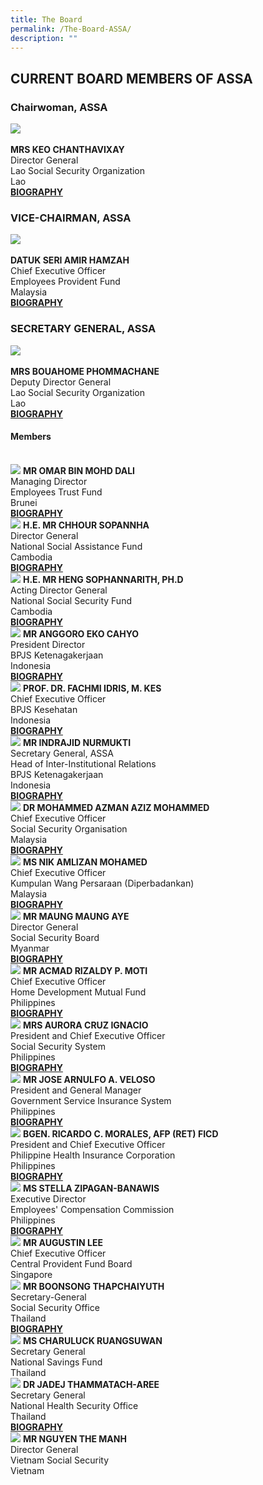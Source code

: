```yaml
---
title: The Board
permalink: /The-Board-ASSA/
description: ""
---
```

## CURRENT BOARD MEMBERS OF ASSA

<style>
	.col .is-4 img, .col .is-6 img {
	 width:auto; height:200px; object-fit:cover;
	}
</style>

### Chairwoman, ASSA
<div class="row">
	<div class="col is-4">
		<img src="/images/Board/KEO CHANTHAVIXAY.jpg" /><br>
	</div>
	<div class="col is-8 has-text-centered">
		<br><strong>MRS KEO CHANTHAVIXAY</strong><br>
						Director General <br>
						Lao Social Security Organization <br>
						Lao <br>
		<a href="/files/Biography/Keo Chanthavixay.pdf" target="_blank">
			<strong>BIOGRAPHY</strong>
		</a>
	</div>
</div>

### VICE-CHAIRMAN, ASSA
<div class="row">
	<div class="col is-4">
		<img src="/images/Board/AMIR HAMZAH.jpg" />
	</div>
		<div class="col is-8 has-text-centered">
			<br><strong>DATUK SERI AMIR HAMZAH</strong> <br/>
				Chief Executive Officer <br>
				Employees Provident Fund <br>
				Malaysia<br>
				<a href="/files/Biography/AMIR HAMZAH.pdf" target="_blank">
			<strong>BIOGRAPHY</strong>
		</a>
	</div>
</div>

### SECRETARY GENERAL, ASSA
<div class="row">
	<div class="col is-4">
		<img src="/images/Board/BOUAHOME PHOMMCHANE.jpg" />
	</div>
		<div class="col is-8 has-text-centered">
			<br><strong>MRS BOUAHOME PHOMMACHANE</strong> <br>
				Deputy Director General <br>
				Lao Social Security Organization <br>
				Lao <br>
				<a href="/files/Biography/MRS BOUAHOME PHOMMCHANE.pdf" target="_blank">
			<strong>BIOGRAPHY</strong>
		</a>
	</div>
</div>

#### Members
<br>
<div class="row has-text-centered">
	<div class="col is-6">
		<div class="row">
			<div class="col">
				<img src="/images/Board/MR OMAR BIN MOHD DALI.jpg" />
				<strong>MR OMAR BIN MOHD DALI</strong> <br/>
				Managing Director <br/>
				Employees Trust Fund<br/>
				Brunei<br/>
				<a href="/files/Biography/MR OMAR BIN MOHD DALI.pdf" target="_blank">
					<strong>BIOGRAPHY</strong>
				</a>
			</div>
		</div>
	</div>
<div class="col is-6">
		<div class="row">
			<div class="col">
				<img src="/images/Board/CHHOUR SOPANNHA.jpg" />
				<strong>H.E. MR CHHOUR SOPANNHA</strong> <br/>
				Director General <br/>
				National Social Assistance Fund<br/>
				Cambodia<br/>
				<a href="/files/Biography/CHHOUR SOPANNHA.pdf" target="_blank">
					<strong>BIOGRAPHY</strong>
				</a>
			</div>
		</div>
	</div>
</div>

<div class="row has-text-centered">
	<div class="col is-6">
		<div class="row">
			<div class="col">
				<img src="/images/Board/HENG SOPHANNARITH.jpg" />
				<strong>H.E. MR HENG SOPHANNARITH, PH.D</strong> <br/>
				Acting Director General <br/>
				National Social Security Fund <br/>
				Cambodia<br/>
				<a href="/files/Biography/HENG SOPHANNARITH.pdf" target="_blank">
					<strong>BIOGRAPHY</strong>
				</a>
			</div>
		</div>
	</div>
<div class="col is-6">
		<div class="row">
			<div class="col">
				<img src="/images/Board/ANGGORO%20EKO%20CAHYO.jpg" />
				<strong>MR ANGGORO EKO CAHYO</strong> <br/>
				President Director <br/>
				BPJS Ketenagakerjaan<br/>
				Indonesia <br/>
				<a href="/files/Biography/Anggoro%20Eko%20Cahyo.pdf" target="_blank">
								<strong>BIOGRAPHY</strong>
				</a>
			</div>
		</div>
	</div>
</div>

<div class="row has-text-centered">
	<div class="col is-6">
		<div class="row">
			<div class="col">
			 	<img src="/images/Board/FACHMI IDRIS.jpg" />
				<strong>PROF. DR. FACHMI IDRIS, M. KES</strong> <br/>
				Chief Executive Officer <br/>
				BPJS Kesehatan <br/>
				Indonesia<br/>
				<a href="/files/Biography/FACHMI IDRIS.pdf" target="_blank">
					<strong>BIOGRAPHY</strong>
				</a>
			</div>
		</div>
</div>
<div class="col is-6">
		<div class="row">
			<div class="col">
	<img src="/images/Board/INDRAJID NURMUKTI.jpg" />
				<strong>MR INDRAJID NURMUKTI</strong> <br/>
				Secretary General, ASSA<br/>
				Head of Inter-Institutional Relations <br/>
				BPJS Ketenagakerjaan <br/>
				Indonesia <br/>
				<a href="/files/Biography/INDRAJID NURMUKTI.pdf" target="_blank">
					<strong>BIOGRAPHY</strong>
				</a>
			</div>
		</div>
	</div>
</div>

<div class="row has-text-centered">
	<div class="col is-6">
		<div class="row">
			<div class="col">
				<img src="/images/Board/AZMAN AZIZ.jpg" />
				<strong>DR MOHAMMED AZMAN AZIZ MOHAMMED</strong> <br/>
				Chief Executive Officer <br/>
				Social Security Organisation<br/>
				Malaysia <br/>
				<a href="/files/Biography/AZMAN AZIZ.pdf" target="_blank">
					<strong>BIOGRAPHY</strong>
				</a>
			</div>
		</div>
	</div>
<div class="col is-6">
		<div class="row">
			<div class="col">
				<img src="/images/Board/NIK AMLIZAN MOHAMED.jpg" />
				<strong>MS NIK AMLIZAN MOHAMED
				</strong> <br/>
				Chief Executive Officer<br/>
				Kumpulan Wang Persaraan (Diperbadankan) <br/>
				Malaysia
				<br/>
				<a href="/files/Biography/NIK AMLIZAN MOHAMED.pdf" target="_blank">
								<strong>BIOGRAPHY</strong>
				</a>
			</div>
		</div>
	</div>
</div>

<div class="row has-text-centered">
	<div class="col is-6">
		<div class="row">
			<div class="col">
				<img src="/images/Board/MAUNG MAUNG AYE.jpg" />
				<strong>MR MAUNG MAUNG AYE</strong> <br/>
				Director General <br/>
				Social Security Board <br/>
				Myanmar <br/>
				<a href="/files/Biography/MAUNG MAUNG AYE.pdf" target="_blank">
					<strong>BIOGRAPHY</strong>
				</a>
			</div>
		</div>
	</div>
<div class="col is-6">
		<div class="row">
			<div class="col">
				<img src="/images/Board/ACMAD RIZALDY.jpg" />
				<strong>MR ACMAD RIZALDY P. MOTI</strong> <br/>
				Chief Executive Officer <br/>
				Home Development Mutual Fund <br/>
				Philippines <br/>
				<a href="/files/Biography/ACMAD RIZALDY.pdf" target="_blank">
					<strong>BIOGRAPHY</strong>
				</a>
			</div>
		</div>
	</div>
</div>

<div class="row has-text-centered">
	<div class="col is-6">
		<div class="row">
			<div class="col">
				<img src="/images/Board/AURORA CRUZ IGNACIO.jpg" />
				<strong>MRS AURORA CRUZ IGNACIO
				</strong> <br/>
				President and Chief Executive Officer<br/>
				Social Security System<br/>
				Philippines
				<br/>
				<a href="/files/Biography/AURORA CRUZ IGNACIO.pdf" target="_blank">
					<strong>BIOGRAPHY</strong>
				</a>
			</div>
		</div>
	</div>
<div class="col is-6">
		<div class="row">
			<div class="col">
				<img src="/images/Board/Jose Arnulfo A Veloso.jpg" />
				<strong>MR JOSE ARNULFO A. VELOSO</strong> <br/>
				President and General Manager <br/>
				Government Service Insurance System <br/>
				Philippines <br/>
				<a href="/files/Biography/Jose Arnulfo A Veloso.pdf" target="_blank">
											<strong>BIOGRAPHY</strong>
				</a>
			</div>
		</div>
	</div>
</div>

<div class="row has-text-centered">
	<div class="col is-6">
		<div class="row">
			<div class="col">
				<img src="/images/Board/RICARDO C MORALES.jpg" />
				<strong>BGEN. RICARDO C. MORALES, AFP (RET) FICD</strong> <br/>
				President and Chief Executive Officer <br/>
				Philippine Health Insurance Corporation <br/>
				Philippines<br/>
				<a href="/files/Biography/RICARDO C MORALES.pdf" target="_blank">
					<strong>BIOGRAPHY</strong>
				</a>
			</div>
		</div>
	</div>
<div class="col is-6">
		<div class="row">
			<div class="col">
				<img src="/images/Board/STELLA ZIPAGAN-BANAWIS.jpg" />
				<strong>MS STELLA ZIPAGAN-BANAWIS</strong> <br/>
				Executive Director <br/>
				Employees' Compensation Commission <br/>
				Philippines<br/>
				<a href="/files/Biography/STELLA ZIPAGAN-BANAWIS.pdf" target="_blank">
					<strong>BIOGRAPHY</strong>
				</a>
			</div>
		</div>
	</div>
</div>

<div class="row has-text-centered">
	<div class="col is-6">
		<div class="row">
			<div class="col">
				<img src="/images/Board/Augustin Lee.png" />
				<strong>MR AUGUSTIN LEE</strong> <br/>
				Chief Executive Officer <br/>
				Central Provident Fund Board <br/>
				Singapore <br/>
				<a href="/files/Biography/AUGUSTIN LEE.pdf" target="_blank">
				</a>
			</div>
		</div>
	</div>
<div class="col is-6">
		<div class="row">
			<div class="col">
				<img src="/images/Board/BOONSONG THAPCHAIYUTH.jpg" />
				<strong>MR BOONSONG THAPCHAIYUTH</strong> <br/>
				Secretary-General<br/>
				Social Security Office<br/>
				Thailand<br/>
				<a href="/files/Biography/BOONSONG THAPCHAIYUTH.pdf" target="_blank">
					<strong>BIOGRAPHY</strong>
				</a>
			</div>
		</div>
	</div>
</div>

<div class="row has-text-centered">
	<div class="col is-6">
		<div class="row">
			<div class="col">
				<img src="/images/Board/CHARULUCK RUANGSUWAN.jpg" />
				<strong>MS CHARULUCK RUANGSUWAN</strong> <br/>
				Secretary General <br/>
				National Savings Fund <br/>
				Thailand <br/>
				<a href="/files/Biography/CHARULUCK RUANGSUWAN.pdf" target="_blank">
				</a>
			</div>
		</div>
	</div>
<div class="col is-6">
		<div class="row">
			<div class="col">
				<img src="/images/Board/JADEJ THAMMATACH-AREE.jpg" />
				<strong>DR JADEJ THAMMATACH-AREE
				</strong> <br/>			
				Secretary General<br/>
				National Health Security Office<br/>
				Thailand<br/>
				<a href="/files/Biography/JADEJ THAMMATACH-AREE.pdf" target="_blank">
					<strong>BIOGRAPHY</strong>
				</a>
			</div>
		</div>
	</div>
</div>

<div class="row has-text-centered">
	<div class="col is-6">
		<div class="row">
			<div class="col">
				<img src="/images/Board/NGUYEN THE MANH.jpg" />
				<strong>MR NGUYEN THE MANH
				</strong> <br/>
				Director General<br/>
				Vietnam Social Security<br/>
				Vietnam
				<br/>
				<a href="/files/Biography/NGUYEN THE MANH.pdf" target="_blank">
				</a>
			</div>
		</div>
	</div>